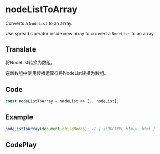 # nodeListToArray

Converts a `NodeList` to an array.

Use spread operator inside new array to convert a `NodeList` to an array.

## Translate

将NodeList转换为数组。

在新数组中使用传播运算符将NodeList转换为数组。

## Code

```js
const nodeListToArray = nodeList => [...nodeList];
```

## Example

```js
nodeListToArray(document.childNodes); // [ <!DOCTYPE html>, html ]
```

## CodePlay

<template>
  <code-play codeplay-id="" />
</template>
